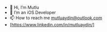 - 👋 Hi, I’m Mutlu
- 👀 I’m an iOS Developer
- 📫 How to reach me mutluaydin@outlook.com
- [https://www.linkedin.com/in/mutluaydin/]

<!---
maydino/maydino is a ✨ special ✨ repository because its `README.md` (this file) appears on your GitHub profile.
You can click the Preview link to take a look at your changes.
--->

